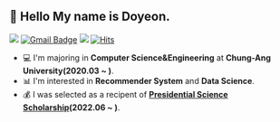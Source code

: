 ## 👋 Hello My name is Doyeon.  

</a> <a href="https://instagram.com/doyeon__20"> <img src="http://img.shields.io/badge/-Instagram-E4405F?style=flat&logo=Instagram&logoColor=white"></a>
[![Gmail Badge](https://img.shields.io/badge/Gmail-d14836?style=flat-square&logo=Gmail&logoColor=white&link=mailto:doyeon010420@gmail.com)](mailto:doyeon010420@gmail.com)
<a href="https://www.linkedin.com/in/doyeonlim/" target="_blank"><img src="https://img.shields.io/badge/LinkedIn-0A66C2?style=flat-square&logo=Linkedin&logoColor=white"/></a>
[![Hits](https://hits.seeyoufarm.com/api/count/incr/badge.svg?url=https%3A%2F%2Fgithub.com%2FDoyeonLim&count_bg=%2379C83D&title_bg=%23555555&icon=&icon_color=%23E7E7E7&title=Hits!&edge_flat=false)](https://hits.seeyoufarm.com)

- 💻 I'm majoring in **Computer Science&Engineering** at **Chung-Ang University(2020.03 ~ )**.  
- 📊 I'm interested in **Recommender System** and **Data Science**.
- 💰 I was selected as a recipent of **[Presidential Science Scholarship](https://www.kosaf.go.kr/ko/scholar.do?pg=scholarship05_05_01)(2022.06 ~ )**.   





<!--
**DoyeonLim/DoyeonLim** is a ✨ _special_ ✨ repository because its `README.md` (this file) appears on your GitHub profile.

Here are some ideas to get you started:

- 🔭 I’m currently working on ...
- 🌱 I’m currently learning ...
- 👯 I’m looking to collaborate on ...
- 🤔 I’m looking for help with ...
- 💬 Ask me about ...
- 📫 How to reach me: ...
- 😄 Pronouns: ...
- ⚡ Fun fact: ...

- 👩‍💻 I'm doing **Undergraduate Research Intern** at **[Data Science Lab](https://sites.google.com/aicampus.cau.ac.kr/dsl), Chung-Ang University(2022.01 ~ 2023.06)**.
-->
